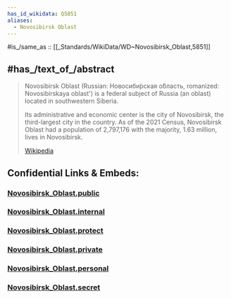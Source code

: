 ```yaml
---
has_id_wikidata: Q5851 
aliases:
  - Novosibirsk Oblast
---
```


#is_/same_as :: [[_Standards/WikiData/WD~Novosibirsk_Oblast,5851]] 


## #has_/text_of_/abstract 


> Novosibirsk Oblast (Russian: Новосиби́рская о́бласть, romanized: Novosibirskaya oblast') 
> is a federal subject of Russia (an oblast) located in southwestern Siberia. 
> 
> Its administrative and economic center is the city of Novosibirsk, the third-largest city in the country. 
> As of the 2021 Census, Novosibirsk Oblast had a population of 2,797,176 
> with the majority, 1.63 million, lives in Novosibirsk.
>
> [Wikipedia](https://en.wikipedia.org/wiki/Novosibirsk%20Oblast) 





## Confidential Links & Embeds: 

### [Novosibirsk_Oblast.public](/_public/\Earth\Continent\Europe\Europe~East\Russia\SiberiaNovosibirsk_Oblast.public.md) 

### [Novosibirsk_Oblast.internal](/_internal/\Earth\Continent\Europe\Europe~East\Russia\SiberiaNovosibirsk_Oblast.internal.md) 

### [Novosibirsk_Oblast.protect](/_protect/\Earth\Continent\Europe\Europe~East\Russia\SiberiaNovosibirsk_Oblast.protect.md) 

### [Novosibirsk_Oblast.private](/_private/\Earth\Continent\Europe\Europe~East\Russia\SiberiaNovosibirsk_Oblast.private.md) 

### [Novosibirsk_Oblast.personal](/_personal/\Earth\Continent\Europe\Europe~East\Russia\SiberiaNovosibirsk_Oblast.personal.md) 

### [Novosibirsk_Oblast.secret](/_secret/\Earth\Continent\Europe\Europe~East\Russia\SiberiaNovosibirsk_Oblast.secret.md)

